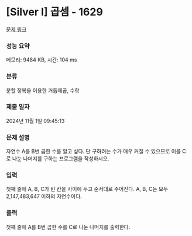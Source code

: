 # [Silver I] 곱셈 - 1629 

[문제 링크](https://www.acmicpc.net/problem/1629) 

### 성능 요약

메모리: 9484 KB, 시간: 104 ms

### 분류

분할 정복을 이용한 거듭제곱, 수학

### 제출 일자

2024년 11월 1일 09:45:13

### 문제 설명

<p style="user-select: auto !important;">자연수 A를 B번 곱한 수를 알고 싶다. 단 구하려는 수가 매우 커질 수 있으므로 이를 C로 나눈 나머지를 구하는 프로그램을 작성하시오.</p>

### 입력 

 <p style="user-select: auto !important;">첫째 줄에 A, B, C가 빈 칸을 사이에 두고 순서대로 주어진다. A, B, C는 모두 2,147,483,647 이하의 자연수이다.</p>

### 출력 

 <p style="user-select: auto !important;">첫째 줄에 A를 B번 곱한 수를 C로 나눈 나머지를 출력한다.</p>

